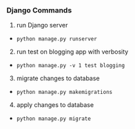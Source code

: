 ### Django Commands
1. run Django server
- `python manage.py runserver`
2. run test on blogging app with verbosity
- `python manage.py -v 1 test blogging`
3. migrate changes to database
- `python manage.py makemigrations`
4. apply changes to database
- `python manage.py migrate`